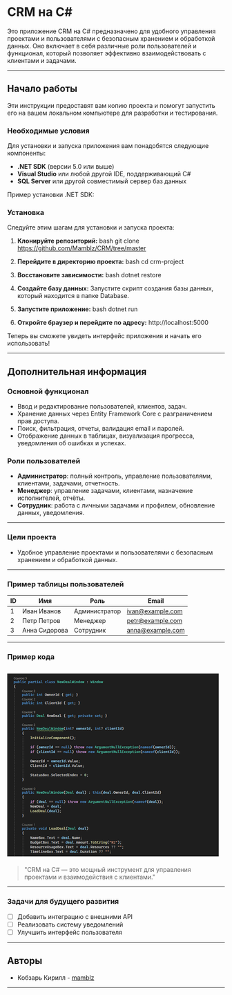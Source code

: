 # CRM на C#

Это приложение CRM на C# предназначено для удобного управления проектами и пользователями с безопасным хранением и обработкой данных. Оно включает в себя различные роли пользователей и функционал, который позволяет эффективно взаимодействовать с клиентами и задачами.

---

## Начало работы

Эти инструкции предоставят вам копию проекта и помогут запустить его на вашем локальном компьютере для разработки и тестирования.

### Необходимые условия

Для установки и запуска приложения вам понадобятся следующие компоненты:

- **.NET SDK** (версии 5.0 или выше)
- **Visual Studio** или любой другой IDE, поддерживающий C#
- **SQL Server** или другой совместимый сервер баз данных

Пример установки .NET SDK:

### Установка

Следуйте этим шагам для установки и запуска проекта:

1. **Клонируйте репозиторий:**
bash git clone https://github.com/Mamblz/CRM/tree/master

2. **Перейдите в директорию проекта:**
bash cd crm-project


3. **Восстановите зависимости:**
bash dotnet restore


4. **Создайте базу данных:**
Запустите скрипт создания базы данных, который находится в папке Database.

5. **Запустите приложение:**
bash dotnet run


6. **Откройте браузер и перейдите по адресу:**
http://localhost:5000   


Теперь вы сможете увидеть интерфейс приложения и начать его использовать!

---

## Дополнительная информация

### Основной функционал

- Ввод и редактирование пользователей, клиентов, задач.
- Хранение данных через Entity Framework Core с разграничением прав доступа.
- Поиск, фильтрация, отчеты, валидация email и паролей.
- Отображение данных в таблицах, визуализация прогресса, уведомления об ошибках и успехах.

### Роли пользователей

- **Администратор**: полный контроль, управление пользователями, клиентами, задачами, отчетность.
- **Менеджер**: управление задачами, клиентами, назначение исполнителей, отчёты.
- **Сотрудник**: работа с личными задачами и профилем, обновление данных, уведомления.

---

### Цели проекта

- Удобное управление проектами и пользователями с безопасным хранением и обработкой данных.

---

### Пример таблицы пользователей

| ID | Имя         | Роль         | Email               |
|----|-------------|--------------|---------------------|
| 1  | Иван Иванов | Администратор| ivan@example.com    |
| 2  | Петр Петров | Менеджер    | petr@example.com    |
| 3  | Анна Сидорова | Сотрудник  | anna@example.com    |

---

### Пример кода

![Описание](https://github.com/Mamblz/CRM/blob/master/%D0%A0%D0%B8%D1%81%D1%83%D0%BD%D0%BE%D0%BA1.png)
---

> "CRM на C# — это мощный инструмент для управления проектами и взаимодействия с клиентами."

---

### Задачи для будущего развития

- [ ] Добавить интеграцию с внешними API
- [ ] Реализовать систему уведомлений
- [ ] Улучшить интерфейс пользователя

--- 

## Авторы

* Кобзарь Кирилл - [mamblz](https://github.com/Mamblz)


---


   
